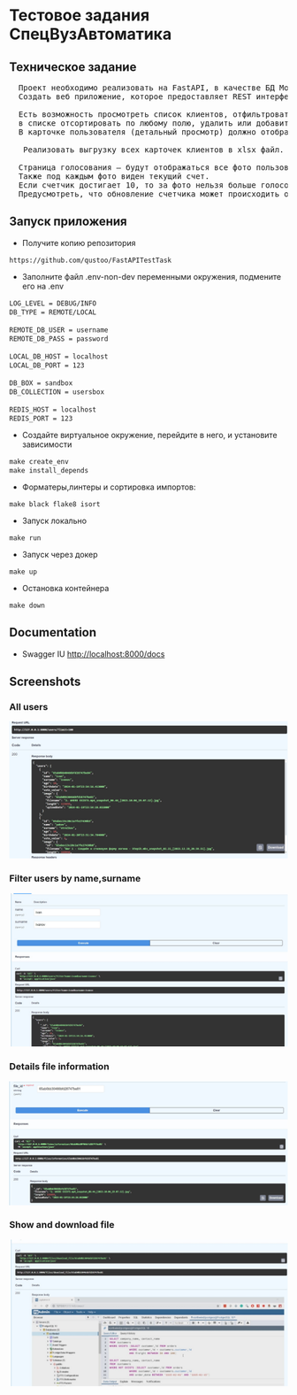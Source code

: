 
# Тестовое задания СпецВузАвтоматика

## Техническое задание
<pre>
  Проект необходимо реализовать на FastAPI, в качестве БД MongoDB. 
  Создать веб приложение, которое предоставляет REST интерфейс к базе данных клиентов компании:

  Есть возможность просмотреть список клиентов, отфильтровать пользователя по имени и фамилии, 
  в списке отсортировать по любому полю, удалить или добавить пользователя.
  В карточке пользователя (детальный просмотр) должно отображаться: имя, фамилия, возраст, дата рождения и фото.

   Реализовать выгрузку всех карточек клиентов в xlsx файл.

  Страница голосования — будут отображаться все фото пользователей и под каждым фото можно кликнуть +1. 
  Также под каждым фото виден текущий счет. 
  Если счетчик достигает 10, то за фото нельзя больше голосовать. 
  Предусмотреть, что обновление счетчика может происходить одновременно во многих процессах.
</pre>


## Запуск приложения
- Получите копию репозитория
```
https://github.com/qustoo/FastAPITestTask
```
- Заполните файл .env-non-dev переменными окружения, подмените его на .env
```
LOG_LEVEL = DEBUG/INFO
DB_TYPE = REMOTE/LOCAL

REMOTE_DB_USER = username
REMOTE_DB_PASS = password

LOCAL_DB_HOST = localhost
LOCAL_DB_PORT = 123

DB_BOX = sandbox
DB_COLLECTION = usersbox

REDIS_HOST = localhost
REDIS_PORT = 123
```
- Создайте виртуальное окружение, перейдите в него, и установите зависимости
```
make create_env
make install_depends
```
- Форматеры,линтеры и сортировка импортов: 
```
make black flake8 isort
```
- Запуск локально
```
make run
```
- Запуск через докер 
```
make up
```
- Остановка контейнера
```
make down
```
## Documentation
- Swagger IU <http://localhost:8000/docs>

## Screenshots
### All users
![All hotels in Swagger](files_to_readme/all_users.jpg)
### Filter users by name,surname
![Login page](files_to_readme/filter_users.jpg)
### Details file information
![](files_to_readme/file_information.jpg)
### Show and download file
![](files_to_readme/download_file.jpg)

